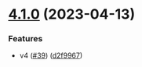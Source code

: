 # [4.1.0](https://github.com/donniean/configs/compare/v4.0.0...v4.1.0) (2023-04-13)


### Features

* v4 ([#39](https://github.com/donniean/configs/issues/39)) ([d2f9967](https://github.com/donniean/configs/commit/d2f9967e0a360a7f05e845dbc853ed390d1482a6))
